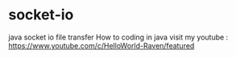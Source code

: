 # socket-io
java socket io file transfer
How to coding in java
visit my youtube : https://www.youtube.com/c/HelloWorld-Raven/featured
